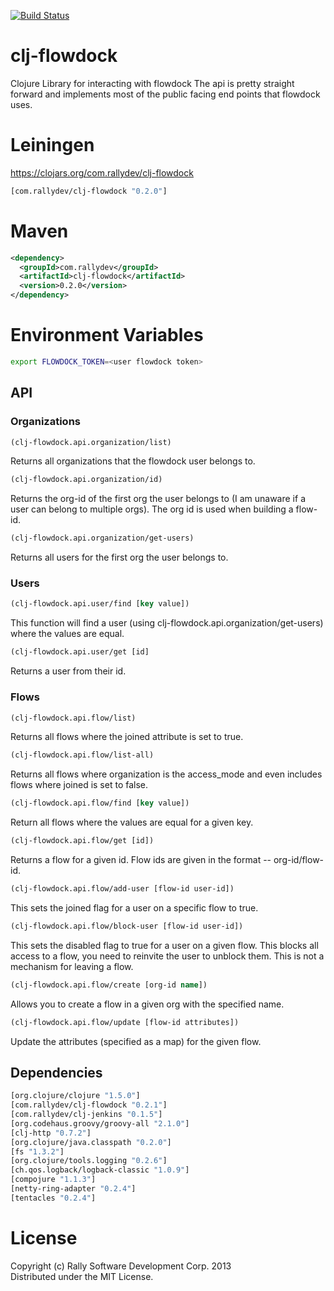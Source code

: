 [![Build Status](https://travis-ci.org/RallySoftware/clj-flowdock.png?branch=master)](https://travis-ci.org/RallySoftware/clj-flowdock)
# clj-flowdock
Clojure Library for interacting with flowdock
The api is pretty straight forward and implements most of the public facing end points that flowdock uses.

# Leiningen
https://clojars.org/com.rallydev/clj-flowdock
```clojure
[com.rallydev/clj-flowdock "0.2.0"]
```

# Maven
```xml
<dependency>
  <groupId>com.rallydev</groupId>
  <artifactId>clj-flowdock</artifactId>
  <version>0.2.0</version>
</dependency>
```

# Environment Variables
```bash
export FLOWDOCK_TOKEN=<user flowdock token>
```

## API

### Organizations
```clojure
(clj-flowdock.api.organization/list)
```
Returns all organizations that the flowdock user belongs to.

```clojure
(clj-flowdock.api.organization/id)
```
Returns the org-id of the first org the user belongs to (I am unaware if a user can belong to multiple orgs). The org id
is used when building a flow-id.

```clojure
(clj-flowdock.api.organization/get-users)
```
Returns all users for the first org the user belongs to.

### Users
```clojure
(clj-flowdock.api.user/find [key value])
```
This function will find a user (using clj-flowdock.api.organization/get-users) where the values are equal.

```clojure
(clj-flowdock.api.user/get [id]
```
Returns a user from their id.

### Flows
```clojure
(clj-flowdock.api.flow/list)
```
Returns all flows where the joined attribute is set to true.

```clojure
(clj-flowdock.api.flow/list-all)
```
Returns all flows where organization is the access_mode and even includes flows where joined is set to false.

```clojure
(clj-flowdock.api.flow/find [key value])
```
Return all flows where the values are equal for a given key.

```clojure
(clj-flowdock.api.flow/get [id])
```
Returns a flow for a given id. Flow ids are given in the format -- org-id/flow-id.

```clojure
(clj-flowdock.api.flow/add-user [flow-id user-id])
```
This sets the joined flag for a user on a specific flow to true.

```clojure
(clj-flowdock.api.flow/block-user [flow-id user-id])
```
This sets the disabled flag to true for a user on a given flow. This blocks all access to a flow, you need to reinvite the user
to unblock them. This is not a mechanism for leaving a flow.

```clojure
(clj-flowdock.api.flow/create [org-id name])
```
Allows you to create a flow in a given org with the specified name.

```clojure
(clj-flowdock.api.flow/update [flow-id attributes])
```
Update the attributes (specified as a map) for the given flow.

## Dependencies
```clojure
[org.clojure/clojure "1.5.0"]
[com.rallydev/clj-flowdock "0.2.1"]
[com.rallydev/clj-jenkins "0.1.5"]
[org.codehaus.groovy/groovy-all "2.1.0"]
[clj-http "0.7.2"]
[org.clojure/java.classpath "0.2.0"]
[fs "1.3.2"]
[org.clojure/tools.logging "0.2.6"]
[ch.qos.logback/logback-classic "1.0.9"]
[compojure "1.1.3"]
[netty-ring-adapter "0.2.4"]
[tentacles "0.2.4"]
```

# License
Copyright (c) Rally Software Development Corp. 2013  
Distributed under the MIT License.

